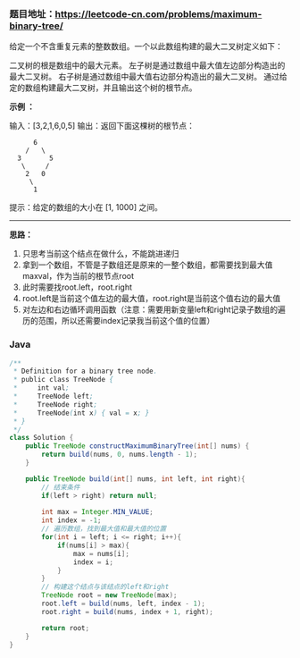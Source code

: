 ### 题目地址：https://leetcode-cn.com/problems/maximum-binary-tree/

给定一个不含重复元素的整数数组。一个以此数组构建的最大二叉树定义如下：

二叉树的根是数组中的最大元素。
左子树是通过数组中最大值左边部分构造出的最大二叉树。
右子树是通过数组中最大值右边部分构造出的最大二叉树。
通过给定的数组构建最大二叉树，并且输出这个树的根节点。

 

**示例 ：**

输入：[3,2,1,6,0,5]
输出：返回下面这棵树的根节点：

          6
        /   \
      3       5
       \     / 
        2   0   
         \
          1
 提示：给定的数组的大小在 [1, 1000] 之间。

---

**思路：**

1. 只思考当前这个结点在做什么，不能跳进递归
2. 拿到一个数组，不管是子数组还是原来的一整个数组，都需要找到最大值maxval，作为当前的根节点root
3. 此时需要找root.left，root.right
4. root.left是当前这个值左边的最大值，root.right是当前这个值右边的最大值
5. 对左边和右边循环调用函数（注意：需要用新变量left和right记录子数组的遍历的范围，所以还需要index记录我当前这个值的位置）

### Java

``` java
/**
 * Definition for a binary tree node.
 * public class TreeNode {
 *     int val;
 *     TreeNode left;
 *     TreeNode right;
 *     TreeNode(int x) { val = x; }
 * }
 */
class Solution {
    public TreeNode constructMaximumBinaryTree(int[] nums) {
        return build(nums, 0, nums.length - 1);
    }

    public TreeNode build(int[] nums, int left, int right){
        // 结束条件
        if(left > right) return null;
        
        int max = Integer.MIN_VALUE;
        int index = -1;
        // 遍历数组，找到最大值和最大值的位置
        for(int i = left; i <= right; i++){
            if(nums[i] > max){
                max = nums[i];
                index = i;
            }
        }
        // 构建这个结点与该结点的left和right
        TreeNode root = new TreeNode(max);
        root.left = build(nums, left, index - 1);
        root.right = build(nums, index + 1, right);

        return root;
    }
}
```


